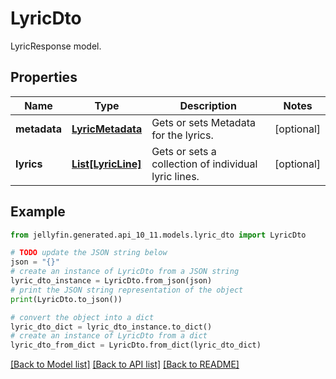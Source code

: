 # LyricDto

LyricResponse model.

## Properties

Name | Type | Description | Notes
------------ | ------------- | ------------- | -------------
**metadata** | [**LyricMetadata**](LyricMetadata.md) | Gets or sets Metadata for the lyrics. | [optional] 
**lyrics** | [**List[LyricLine]**](LyricLine.md) | Gets or sets a collection of individual lyric lines. | [optional] 

## Example

```python
from jellyfin.generated.api_10_11.models.lyric_dto import LyricDto

# TODO update the JSON string below
json = "{}"
# create an instance of LyricDto from a JSON string
lyric_dto_instance = LyricDto.from_json(json)
# print the JSON string representation of the object
print(LyricDto.to_json())

# convert the object into a dict
lyric_dto_dict = lyric_dto_instance.to_dict()
# create an instance of LyricDto from a dict
lyric_dto_from_dict = LyricDto.from_dict(lyric_dto_dict)
```
[[Back to Model list]](../README.md#documentation-for-models) [[Back to API list]](../README.md#documentation-for-api-endpoints) [[Back to README]](../README.md)


